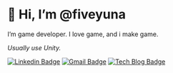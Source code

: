 # 👋 Hi, I’m @fiveyuna
I’m game developer.
I love game, and i make game.

_Usually use Unity._

[![Linkedin Badge](https://img.shields.io/badge/-LinkedIn-blue?style=flat-square&logo=Linkedin&logoColor=white&link=https://www.linkedin.com/in/%EC%98%A4%EC%9C%A4%EC%95%84-%EA%B0%9C%EB%B0%9C%EC%9E%90/)](https://www.linkedin.com/in/%EC%98%A4%EC%9C%A4%EC%95%84-%EA%B0%9C%EB%B0%9C%EC%9E%90/)
[![Gmail Badge](https://img.shields.io/badge/Gmail-d14836?style=flat-square&logo=Gmail&logoColor=white&link=mailto:fiveyuna23@gmail.com)](mailto:fiveyuna23@gmail.com)
[![Tech Blog Badge](http://img.shields.io/badge/-Tech%20blog-black?style=flat-square&logo=github&link=https://hot-computer.tistory.com/)](https://hot-computer.tistory.com/)
